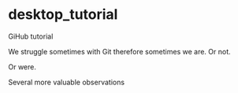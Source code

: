 # desktop_tutorial
 GiHub tutorial 
 
 We struggle sometimes with Git
 therefore sometimes we are. 
 Or not.
 
Or were.

Several more valuable observations
 
